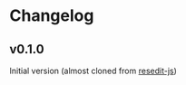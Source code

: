 # Changelog

## v0.1.0

Initial version (almost cloned from [resedit-js](https://github.com/jet2jet/resedit-js))

